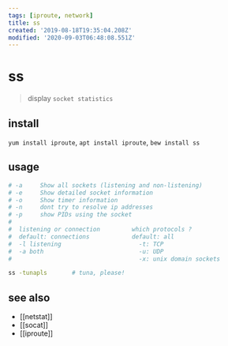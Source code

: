 ```yaml
---
tags: [iproute, network]
title: ss
created: '2019-08-18T19:35:04.208Z'
modified: '2020-09-03T06:48:08.551Z'
---
```


# ss
> display `socket statistics`

## install
`yum install iproute`, `apt install iproute`, `bew install ss`

## usage
```sh
# -a     Show all sockets (listening and non-listening)
# -e     Show detailed socket information
# -o     Show timer information
# -n     dont try to resolve ip addresses
# -p     show PIDs using the socket
#
#  listening or connection         which protocols ?
#  default: connections            default: all
#  -l listening                      -t: TCP
#  -a both                           -u: UDP
#                                    -x: unix domain sockets

ss -tunapls       # tuna, please! 
```

## see also
- [[netstat]]
- [[socat]]
- [[iproute]]

